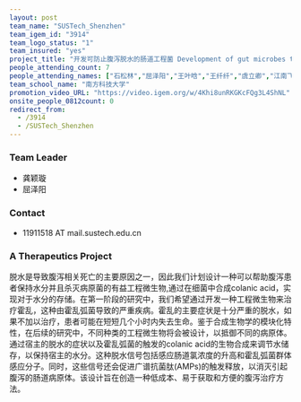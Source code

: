 ```yaml
---
layout: post
team_name: "SUSTech_Shenzhen"
team_igem_id: "3914"
team_logo_status: "1"
team_insured: "yes"
project_title: "开发可防止腹泻脱水的肠道工程菌 Development of gut microbes to prevent diarrhea-related dehydration"
people_attending_count: 7
people_attending_names: ["石松林","屈泽阳","王叶晗","王纤纤","虞立卿","江南飞","苏祺伦"]
team_school_name: "南方科技大学"
promotion_video_URL: "https://video.igem.org/w/4Khi8unRKGKcFQg3L4ShNL"
onsite_people_0812count: 0
redirect_from:
  - /3914
  - /SUSTech_Shenzhen
---
```



### Team Leader
* 龚颖璇
* 屈泽阳

### Contact
* 11911518 AT mail.sustech.edu.cn

### A Therapeutics Project

脱水是导致腹泻相关死亡的主要原因之一，因此我们计划设计一种可以帮助腹泻患者保持水分并且杀灭病原菌的有益工程微生物,通过在细菌中合成colanic acid，实现对于水分的存储。在第一阶段的研究中，我们希望通过开发一种工程微生物来治疗霍乱，这种由霍乱弧菌导致的严重疾病。霍乱的主要症状是十分严重的脱水，如果不加以治疗，患者可能在短短几个小时内失去生命。鉴于合成生物学的模块化特性，在后续的研究中，不同种类的工程微生物将会被设计，以抵御不同的病原体。通过宿主的脱水的症状以及霍乱弧菌的触发的colanic acid的生物合成来调节水储存，以保持宿主的水分。这种脱水信号包括感应肠道氯浓度的升高和霍乱弧菌群体感应分子。同时，这些信号还会促进广谱抗菌肽(AMPs)的触发释放，以消灭引起腹泻的肠道病原体。该设计旨在创造一种低成本、易于获取和方便的腹泻治疗方法。
